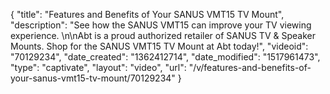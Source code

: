 {
    "title": "Features and Benefits of Your SANUS VMT15 TV Mount",
    "description": "See how the SANUS VMT15 can improve your TV viewing experience. \n\nAbt is a proud authorized retailer of SANUS TV & Speaker Mounts. Shop for the SANUS VMT15 TV Mount at Abt today!",
    "videoid": "70129234",
    "date_created": "1362412714",
    "date_modified": "1517961473",
    "type": "captivate",
    "layout": "video",
    "url": "\/v\/features-and-benefits-of-your-sanus-vmt15-tv-mount\/70129234"
}